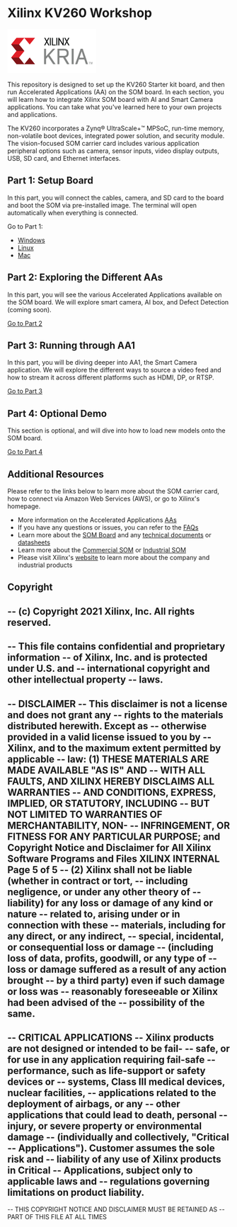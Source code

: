 # Xilinx KV260 Workshop
<img src="/images/xilinx-kria-color-cmyk-logo.jpg" width = 200 height = 100>

This repository is designed to set up the KV260 Starter kit board, and then run Accelerated Applications (AA) on the SOM board. In each section, you will learn how to integrate Xilinx SOM board with AI and Smart Camera applications. You can take what you've learned here to your own projects and applications.

The KV260 incorporates a Zynq® UltraScale+™ MPSoC, run-time memory, non-volatile boot devices, integrated power solution, and security module. The vision-focused SOM carrier card includes various application peripheral options such as camera, sensor inputs, video display outputs, USB, SD card, and Ethernet interfaces.

## Part 1: Setup Board
In this part, you will connect the cables, camera, and SD card to the board and boot the SOM via pre-installed image. The terminal will open automatically when everything is connected.

Go to Part 1: 
 - [Windows](https://github.com/Xilinx/Xilinx_KV260_Workshop/blob/main/Part%201:%20Setup%20Board.md)
 - [Linux](https://github.com/Xilinx/Xilinx_KV260_Workshop/blob/main/Linux%20set-up.md)
 - [Mac](https://github.com/Xilinx/Xilinx_KV260_Workshop/blob/main/Mac%20set-up.md)
 
## Part 2: Exploring the Different AAs
In this part, you will see the various Accelerated Applications available on the SOM board. We will explore smart camera, AI box, and Defect Detection (coming soon).

[Go to Part 2](https://github.com/Xilinx/Xilinx_KV260_Workshop/blob/main/Part%202:%20Exploring%20the%20Different%20AAs.md)


## Part 3: Running through AA1
In this part, you will be diving deeper into AA1, the Smart Camera application. We will explore the different ways to source a video feed and how to stream it across different platforms such as HDMI, DP, or RTSP.

[Go to Part 3](https://github.com/Xilinx/Xilinx_KV260_Workshop/blob/main/Part%203:%20Running%20through%20AA1.md)

## Part 4: Optional Demo
This section is optional, and will dive into how to load new models onto the SOM board. 

[Go to Part 4](https://github.com/Xilinx/Xilinx_KV260_Workshop/blob/main/Part%204:%20Optional%20Demo.md)

## Additional Resources
Please refer to the links below to learn more about the SOM carrier card, how to connect via Amazon Web Services (AWS), or go to Xilinx's homepage.

 - More information on the Accelerated Applications [AAs](https://github.com/Xilinx/Xilinx_KV260_Workshop/blob/main/Accelerated%20Applications.md)
 - If you have any questions or issues, you can refer to the [FAQs](https://github.com/Xilinx/Xilinx_KV260_Workshop/blob/main/FAQ.md)
 - Learn more about the [SOM Board](https://www.xilinx.com/products/som/kria.html) and any [technical documents](https://www.xilinx.com/products/som/kria/kv260-vision-starter-kit.html#documentation) or [datasheets](https://www.xilinx.com/support/documentation/data_sheets/ds986-kv260-starter-kit.pdf)
 - Learn more about the [Commercial SOM](https://www.xilinx.com/products/som/kria/k26c-commercial.html) or [Industrial SOM](https://www.xilinx.com/products/som/kria/k26i-industrial.html)
 - Please visit Xilinx's [website](https://www.xilinx.com/about/company-overview.html) to learn more about the company and industrial products
 

## Copyright ## 
-- (c) Copyright 2021 Xilinx, Inc. All rights reserved.
--
-- This file contains confidential and proprietary information
-- of Xilinx, Inc. and is protected under U.S. and
-- international copyright and other intellectual property
-- laws.
--
-- DISCLAIMER
-- This disclaimer is not a license and does not grant any
-- rights to the materials distributed herewith. Except as
-- otherwise provided in a valid license issued to you by
-- Xilinx, and to the maximum extent permitted by applicable
-- law: (1) THESE MATERIALS ARE MADE AVAILABLE "AS IS" AND
-- WITH ALL FAULTS, AND XILINX HEREBY DISCLAIMS ALL WARRANTIES
-- AND CONDITIONS, EXPRESS, IMPLIED, OR STATUTORY, INCLUDING
-- BUT NOT LIMITED TO WARRANTIES OF MERCHANTABILITY, NON-
-- INFRINGEMENT, OR FITNESS FOR ANY PARTICULAR PURPOSE; and
Copyright Notice and Disclaimer for All Xilinx Software Programs and Files
XILINX INTERNAL Page 5 of 5
-- (2) Xilinx shall not be liable (whether in contract or tort,
-- including negligence, or under any other theory of
-- liability) for any loss or damage of any kind or nature
-- related to, arising under or in connection with these
-- materials, including for any direct, or any indirect,
-- special, incidental, or consequential loss or damage
-- (including loss of data, profits, goodwill, or any type of
-- loss or damage suffered as a result of any action brought
-- by a third party) even if such damage or loss was
-- reasonably foreseeable or Xilinx had been advised of the
-- possibility of the same.
--
-- CRITICAL APPLICATIONS
-- Xilinx products are not designed or intended to be fail-
-- safe, or for use in any application requiring fail-safe
-- performance, such as life-support or safety devices or
-- systems, Class III medical devices, nuclear facilities,
-- applications related to the deployment of airbags, or any
-- other applications that could lead to death, personal
-- injury, or severe property or environmental damage
-- (individually and collectively, "Critical
-- Applications"). Customer assumes the sole risk and
-- liability of any use of Xilinx products in Critical
-- Applications, subject only to applicable laws and
-- regulations governing limitations on product liability.
--
-- THIS COPYRIGHT NOTICE AND DISCLAIMER MUST BE RETAINED AS
-- PART OF THIS FILE AT ALL TIMES
